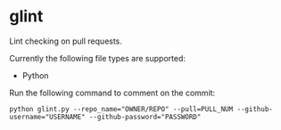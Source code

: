 glint
=====

Lint checking on pull requests.

Currently the following file types are supported:
- Python

Run the following command to comment on the commit:
```
python glint.py --repo_name="OWNER/REPO" --pull=PULL_NUM --github-username="USERNAME" --github-password="PASSWORD"
```
